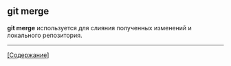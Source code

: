 ## git merge

**git merge** используется для слияния полученных изменений и локального репозитория.

---
[[Содержание]](./readme.md)